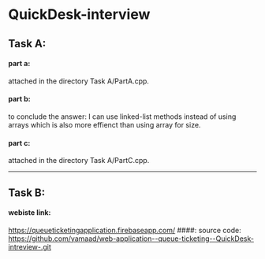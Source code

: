 # QuickDesk-interview

## Task A:
#### part a:
attached in the directory Task A/PartA.cpp.
#### part b: 
to conclude the answer: I can use linked-list methods instead of using arrays which is also more effienct than using array for size.
#### part c:
attached in the directory Task A/PartC.cpp.

***
## Task B:
#### webiste link:
 https://queueticketingapplication.firebaseapp.com/
####: source code:
 https://github.com/yamaad/web-application--queue-ticketing--QuickDesk-intreview-.git

